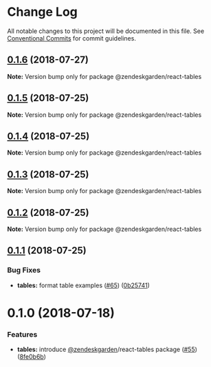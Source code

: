 # Change Log

All notable changes to this project will be documented in this file.
See [Conventional Commits](https://conventionalcommits.org) for commit guidelines.

<a name="0.1.6"></a>
## [0.1.6](https://github.com/zendeskgarden/react-components/compare/@zendeskgarden/react-tables@0.1.5...@zendeskgarden/react-tables@0.1.6) (2018-07-27)




**Note:** Version bump only for package @zendeskgarden/react-tables

<a name="0.1.5"></a>
## [0.1.5](https://github.com/zendeskgarden/react-components/compare/@zendeskgarden/react-tables@0.1.4...@zendeskgarden/react-tables@0.1.5) (2018-07-25)




**Note:** Version bump only for package @zendeskgarden/react-tables

<a name="0.1.4"></a>
## [0.1.4](https://github.com/zendeskgarden/react-components/compare/@zendeskgarden/react-tables@0.1.3...@zendeskgarden/react-tables@0.1.4) (2018-07-25)




**Note:** Version bump only for package @zendeskgarden/react-tables

<a name="0.1.3"></a>
## [0.1.3](https://github.com/zendeskgarden/react-components/compare/@zendeskgarden/react-tables@0.1.2...@zendeskgarden/react-tables@0.1.3) (2018-07-25)




**Note:** Version bump only for package @zendeskgarden/react-tables

<a name="0.1.2"></a>
## [0.1.2](https://github.com/zendeskgarden/react-components/compare/@zendeskgarden/react-tables@0.1.1...@zendeskgarden/react-tables@0.1.2) (2018-07-25)




**Note:** Version bump only for package @zendeskgarden/react-tables

<a name="0.1.1"></a>
## [0.1.1](https://github.com/zendeskgarden/react-components/compare/@zendeskgarden/react-tables@0.1.0...@zendeskgarden/react-tables@0.1.1) (2018-07-25)


### Bug Fixes

* **tables:** format table examples ([#65](https://github.com/zendeskgarden/react-components/issues/65)) ([0b25741](https://github.com/zendeskgarden/react-components/commit/0b25741))




<a name="0.1.0"></a>
# 0.1.0 (2018-07-18)


### Features

* **tables:** introduce [@zendeskgarden](https://github.com/zendeskgarden)/react-tables package ([#55](https://github.com/zendeskgarden/react-components/issues/55)) ([8fe0b6b](https://github.com/zendeskgarden/react-components/commit/8fe0b6b))
